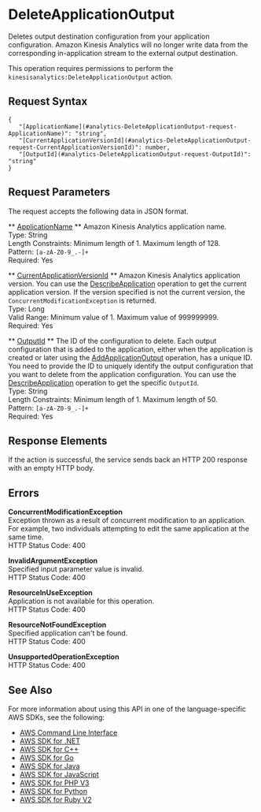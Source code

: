 # DeleteApplicationOutput<a name="API_DeleteApplicationOutput"></a>

Deletes output destination configuration from your application configuration\. Amazon Kinesis Analytics will no longer write data from the corresponding in\-application stream to the external output destination\.

This operation requires permissions to perform the `kinesisanalytics:DeleteApplicationOutput` action\.

## Request Syntax<a name="API_DeleteApplicationOutput_RequestSyntax"></a>

```
{
   "[ApplicationName](#analytics-DeleteApplicationOutput-request-ApplicationName)": "string",
   "[CurrentApplicationVersionId](#analytics-DeleteApplicationOutput-request-CurrentApplicationVersionId)": number,
   "[OutputId](#analytics-DeleteApplicationOutput-request-OutputId)": "string"
}
```

## Request Parameters<a name="API_DeleteApplicationOutput_RequestParameters"></a>

The request accepts the following data in JSON format\.

 ** [ApplicationName](#API_DeleteApplicationOutput_RequestSyntax) **   <a name="analytics-DeleteApplicationOutput-request-ApplicationName"></a>
Amazon Kinesis Analytics application name\.  
Type: String  
Length Constraints: Minimum length of 1\. Maximum length of 128\.  
Pattern: `[a-zA-Z0-9_.-]+`   
Required: Yes

 ** [CurrentApplicationVersionId](#API_DeleteApplicationOutput_RequestSyntax) **   <a name="analytics-DeleteApplicationOutput-request-CurrentApplicationVersionId"></a>
Amazon Kinesis Analytics application version\. You can use the [DescribeApplication](API_DescribeApplication.md) operation to get the current application version\. If the version specified is not the current version, the `ConcurrentModificationException` is returned\.   
Type: Long  
Valid Range: Minimum value of 1\. Maximum value of 999999999\.  
Required: Yes

 ** [OutputId](#API_DeleteApplicationOutput_RequestSyntax) **   <a name="analytics-DeleteApplicationOutput-request-OutputId"></a>
The ID of the configuration to delete\. Each output configuration that is added to the application, either when the application is created or later using the [AddApplicationOutput](API_AddApplicationOutput.md) operation, has a unique ID\. You need to provide the ID to uniquely identify the output configuration that you want to delete from the application configuration\. You can use the [DescribeApplication](API_DescribeApplication.md) operation to get the specific `OutputId`\.   
Type: String  
Length Constraints: Minimum length of 1\. Maximum length of 50\.  
Pattern: `[a-zA-Z0-9_.-]+`   
Required: Yes

## Response Elements<a name="API_DeleteApplicationOutput_ResponseElements"></a>

If the action is successful, the service sends back an HTTP 200 response with an empty HTTP body\.

## Errors<a name="API_DeleteApplicationOutput_Errors"></a>

 **ConcurrentModificationException**   
Exception thrown as a result of concurrent modification to an application\. For example, two individuals attempting to edit the same application at the same time\.  
HTTP Status Code: 400

 **InvalidArgumentException**   
Specified input parameter value is invalid\.  
HTTP Status Code: 400

 **ResourceInUseException**   
Application is not available for this operation\.  
HTTP Status Code: 400

 **ResourceNotFoundException**   
Specified application can't be found\.  
HTTP Status Code: 400

 **UnsupportedOperationException**   
HTTP Status Code: 400

## See Also<a name="API_DeleteApplicationOutput_SeeAlso"></a>

For more information about using this API in one of the language\-specific AWS SDKs, see the following:
+  [AWS Command Line Interface](https://docs.aws.amazon.com/goto/aws-cli/kinesisanalytics-2015-08-14/DeleteApplicationOutput) 
+  [AWS SDK for \.NET](https://docs.aws.amazon.com/goto/DotNetSDKV3/kinesisanalytics-2015-08-14/DeleteApplicationOutput) 
+  [AWS SDK for C\+\+](https://docs.aws.amazon.com/goto/SdkForCpp/kinesisanalytics-2015-08-14/DeleteApplicationOutput) 
+  [AWS SDK for Go](https://docs.aws.amazon.com/goto/SdkForGoV1/kinesisanalytics-2015-08-14/DeleteApplicationOutput) 
+  [AWS SDK for Java](https://docs.aws.amazon.com/goto/SdkForJava/kinesisanalytics-2015-08-14/DeleteApplicationOutput) 
+  [AWS SDK for JavaScript](https://docs.aws.amazon.com/goto/AWSJavaScriptSDK/kinesisanalytics-2015-08-14/DeleteApplicationOutput) 
+  [AWS SDK for PHP V3](https://docs.aws.amazon.com/goto/SdkForPHPV3/kinesisanalytics-2015-08-14/DeleteApplicationOutput) 
+  [AWS SDK for Python](https://docs.aws.amazon.com/goto/boto3/kinesisanalytics-2015-08-14/DeleteApplicationOutput) 
+  [AWS SDK for Ruby V2](https://docs.aws.amazon.com/goto/SdkForRubyV2/kinesisanalytics-2015-08-14/DeleteApplicationOutput) 